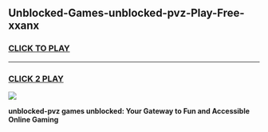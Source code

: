 
## Unblocked-Games-unblocked-pvz-Play-Free-xxanx
<h3>
<a href="https://premium76.site?title=unblocked-pvz&ref=23A">CLICK TO PLAY</a></h3>
<hr>

<h3>
<a href="https://premium76.site?title=unblocked-pvz&ref=23A">CLICK 2 PLAY</a>
  
</h3>

<a href="https://premium76.site?title=unblocked-pvz&ref=23A"><img src="https://clearcache.store/games.png"></a>


**unblocked-pvz games unblocked: Your Gateway to Fun and Accessible Online Gaming**
